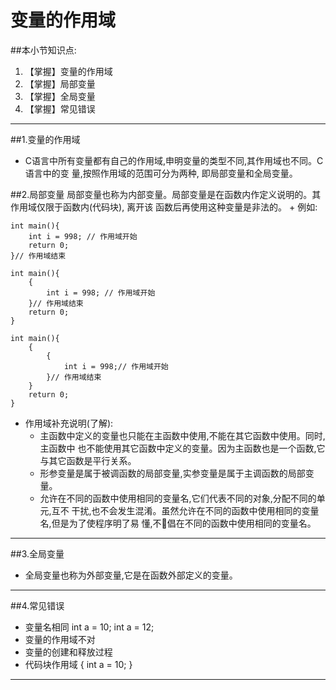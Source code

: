 # 变量的作用域
##本小节知识点:
1. 【掌握】变量的作用域
2. 【掌握】局部变量
3. 【掌握】全局变量
4. 【掌握】常见错误
---

##1.变量的作用域
- C语言中所有变量都有自己的作用域,申明变量的类型不同,其作用域也不同。C语言中的变 量,按照作用域的范围可分为两种, 即局部变量和全局变量。

##2.局部变量 局部变量也称为内部变量。局部变量是在函数内作定义说明的。其作用域仅限于函数内(代码块), 离开该 函数后再使用这种变量是非法的。
    + 例如:

```
int main(){
    int i = 998; // 作用域开始
    return 0;
}// 作用域结束
```
```
int main(){
    {
        int i = 998; // 作用域开始
    }// 作用域结束
    return 0;
}
```
```
int main(){
    {
        {
            int i = 998;// 作用域开始
        }// 作用域结束
    }
    return 0;
}
```

- 作用域补充说明(了解):
    + 主函数中定义的变量也只能在主函数中使用,不能在其它函数中使用。同时,主函数中 也不能使用其它函数中定义的变量。因为主函数也是一个函数,它与其它函数是平行关系。
    + 形参变量是属于被调函数的局部变量,实参变量是属于主调函数的局部变量。
    + 允许在不同的函数中使用相同的变量名,它们代表不同的对象,分配不同的单元,互不 干扰,也不会发生混淆。虽然允许在不同的函数中使用相同的变量名,但是为了使程序明了易 懂,不􏰁倡在不同的函数中使用相同的变量名。

---

##3.全局变量
- 全局变量也称为外部变量,它是在函数外部定义的变量。

---


##4.常见错误
- 变量名相同  int a = 10;  int a = 12;
- 变量的作用域不对
- 变量的创建和释放过程
- 代码块作用域 {  int a = 10; }

---
